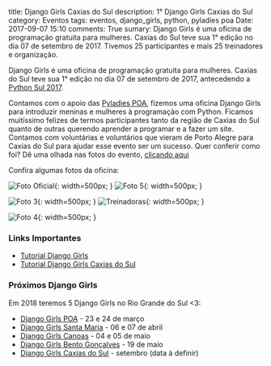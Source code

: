 title: Django Girls Caxias do Sul
description: 1° Django Girls Caxias do Sul
category: Eventos
tags: eventos, django_girls, python, pyladies poa
Date: 2017-09-07 15:10
comments: True
sumary: Django Girls é uma oficina de programação gratuita para mulheres. Caxias do Sul teve sua 1° edição no dia 07 de setembro de 2017. Tivemos 25 participantes e mais 25 treinadores e organização.

Django Girls é uma oficina de programação gratuita para mulheres. Caxias do Sul teve sua 1° edição no dia 07 de setembro de 2017,
antecedendo a [Python Sul 2017](http://pythonsul.org/).

Contamos com o apoio das [Pyladies POA](https://pyladiespoa.pythonanywhere.com/), fizemos uma oficina Django Girls para introduzir meninas e mulheres à programação com Python. Ficamos muitíssimo felizes de termos participantes tanto da região de Caxias do Sul quanto de outras querendo aprender a programar e a fazer um site. Contamos com voluntárias e voluntários que vieram de Porto Alegre para Caxias do Sul para ajudar esse evento ser um sucesso. Quer conferir como foi? Dê uma olhada nas fotos do evento, [clicando aqui](https://www.flickr.com/photos/djangogirls/36775165820/in/album-72157688344750416/)

Confira algumas fotos da oficina:

![Foto Oficial]({filename}/images/DG/36775167500_0905ba9bc2_z.jpg){: width=500px; }
![Foto 5]({filename}/images/DG/36775137760_4fb6dd842d_o.jpg){: width=500px; }

![Foto 3]({filename}/images/DG/36358447643_8d7ba96f89_o.jpg){: width=500px; }
![Treinadoras]({filename}/images/DG/36982957166_e3ff38ffbf_z.jpg){: width=500px; }

![Foto 4]({filename}/images/DG/36775102870_a4039b3136_o.jpg){: width=500px; }


### Links Importantes

* [Tutorial Django Girls](https://tutorial.djangogirls.org/pt/)
* [Tutorial Django Girls Caxias do Sul](https://docs.google.com/document/d/15asJrEfA6FvN1jHBqYwVDWc_e1MsUo9YH_on5HYR_Cc/edit)

### Próximos Django Girls

Em 2018 teremos 5 Django Girls no Rio Grande do Sul <3:

* [Django Girls POA](https://djangogirls.org/portoalegre/) - 23 e 24 de março
* [Django Girls Santa Maria](https://djangogirls.org/santamaria/) - 06 e 07 de abril
* [Django Girls Canoas](https://djangogirls.org/canoas/) - 04 e 05 de maio
* [Django Girls Bento Gonçalves](https://djangogirls.org/bentogoncalves/) - 19 de maio
* [Django Girls Caxias do Sul](https://djangogirls.org/caxiasdosul/) - setembro (data à definir)
